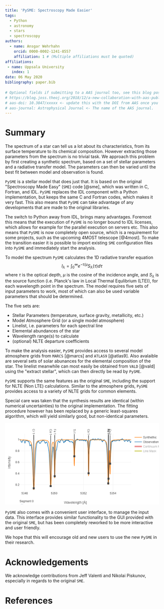 ```yaml
---
title: 'PySME: Spectroscopy Made Easier'
tags:
  - Python
  - astronomy
  - stars
  - spectroscopy
authors:
  - name: Ansgar Wehrhahn
    orcid: 0000-0002-1241-8557
    affiliation: 1 # (Multiple affiliations must be quoted)
affiliations:
 - name: Uppsala University
   index: 1
date: 06 May 2020
bibliography: paper.bib

# Optional fields if submitting to a AAS journal too, see this blog post:
# https://blog.joss.theoj.org/2018/12/a-new-collaboration-with-aas-publishing
# aas-doi: 10.3847/xxxxx <- update this with the DOI from AAS once you know it.
# aas-journal: Astrophysical Journal <- The name of the AAS journal.
---
```


# Summary
<!-- Easy to understand introduction stellar synthesis modelling -->
The spectrum of a star can tell us a lot about its characteristics, from its 
surface temperature to its chemical composition. However extracting those parameters
from the spectrum is no trivial task. We approach this problem by first 
creating a synthetic spectrum, based on a set of stellar parameters and a
radiative transfer model. The parameters can then be varied until the best fit
between model and observation is found.

<!-- Introducing PySME, what is it, where does it come from -->
`PySME` is a stellar model that does just that. It is based on the original
"Spectroscopy Made Easy" (`SME`) code [@sme], which was written in C, Fortran, and IDL.
`PySME` replaces the IDL component with a Python implementation, but keeps
the same C and Fortran codes, which makes it very fast. This also means that `PySME`
can take advantage of any developments that are made to the original libraries.

<!-- PySME advantages over IDL SME, and why you should switch -->
The switch to Python away from IDL, brings many advantages. Foremost this
means that the execution of `PySME` is no longer bound to IDL licenses, which allows for
example for the parallel execution on servers etc. This also means that
`PySME` is now completely open source, which is a requirement for some
projects, such as the upcoming 4MOST telescope [@4most].
To make the transition easier it is possible to import existing `SME` configuration
files into `PySME` and immediately start the analysis.

<!-- Short summary how it works -->
To model the spectrum `PySME` calculates the 1D radiative transfer equation
$$ I_\lambda = \int_0^\infty e^{-\tau / \mu} S_\lambda(\tau) d\tau $$
where $\tau$ is the optical depth, $\mu$ is the cosine of the incidence angle,
and $S_\lambda$ is the source function (i.e. Planck's law in Local Thermal Equlibrium (LTE)),
for each wavelength point in the spectrum.
The model requires five sets of input parameters to work, most of which can also be used
variable parameters that should be determined.

The five sets are:
* Stellar Parameters (temperature, surface gravity, metallicity, etc.)
* Model Atmosphere Grid (or a single model atmosphere)
* Linelist, i.e. parameters for each spectral line
* Elemental abundances of the star
* Wavelength range(s) to calculate
* (optional) NLTE departure coefficients

To make the analysis easier, `PySME` provides access to several model atmosphere grids from
`MARCS` [@marcs] and `ATLAS9` [@atlas9]. Also avalaible are several sets of solar abunances for
the elemental composition of the star. The linelist meanwhile can most easily be obtained from `VALD` [@vald]
using the "extract stellar", which can then directly be read by `PySME`.

<!-- Describe most important features -->
`PySME` supports the same features as the original `SME`, including the support
for NLTE (Non LTE) calculations. Similar to the atmosphere grids, `PySME` provides access to a 
variety of NLTE grids for common elements.

Special care was taken that the synthesis results are identical (within numerical uncertainties) to the original implementation. The fitting procedure however has been replaced by a generic least-squares algorithm,
which will yield similarly good, but non-identical parameters.

![An example of the synthetic spectrum compared to the observed spectrum of HD-????.\label{fig:example}](example.png)

`PySME` also comes with a convenient user interface, to manage the input data. This interface provides similar
functionality to the GUI provided with the original `SME`, but has been completely reworked to be more
interactive and user friendly.

<!-- Please use my work -->
We hope that this will encourage old and new users to use the new `PySME`
in their research.

# Acknowledgements
<!-- Thank Jeff and Nikolai, do I need to mention anyone else? -->
We acknowledge contributions from Jeff Valenti and Nikolai Piskunov, especially in regards
to the original `SME`.

# References